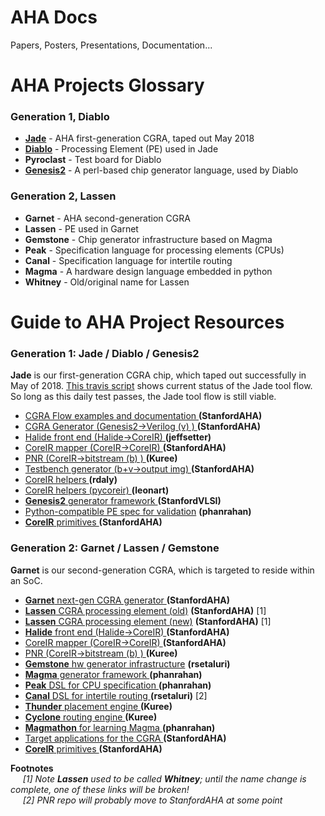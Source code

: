 # AHA Docs
Papers, Posters, Presentations, Documentation...

# AHA Projects Glossary

### Generation 1, Diablo
* [**Jade**](https://travis-ci.org/StanfordAHA/CGRAFlow)        - AHA first-generation CGRA, taped out May 2018
* [**Diablo**](https://travis-ci.org/StanfordAHA/CGRAGenerator) - Processing Element (PE) used in Jade
* **Pyroclast**                                                 - Test board for Diablo
* [**Genesis2**](https://github.com/StanfordVLSI/Genesis2)      - A perl-based chip generator language, used by Diablo

### Generation 2, Lassen
* **Garnet**   - AHA second-generation CGRA
* **Lassen**   - PE used in Garnet
* **Gemstone** - Chip generator infrastructure based on Magma
* **Peak**     - Specification language for processing elements (CPUs)
* **Canal**    - Specification language for intertile routing
* **Magma**    - A hardware design language embedded in python
* **Whitney**  - Old/original name for Lassen


# Guide to AHA Project Resources
### Generation 1: Jade / Diablo / Genesis2

**Jade** is our first-generation CGRA chip, which taped out successfully in May of 2018.
[This travis script](https://travis-ci.org/StanfordAHA/CGRAFlow) 
shows current status of the Jade tool flow. So long as this daily test passes, 
the Jade tool flow is still viable.


* [CGRA Flow examples and documentation    ](https://github.com/StanfordAHA/CGRAFlowDoc) **(StanfordAHA)**
* [CGRA Generator (Genesis2->Verilog (v) ) ](https://github.com/StanfordAHA/CGRAGenerator) **(StanfordAHA)**
* [Halide front end (Halide->CoreIR)       ](https://github.com/jeffsetter/Halide_CoreIR ) **(jeffsetter)**
* [CoreIR mapper (CoreIR->CoreIR)          ](https://github.com/StanfordAHA/CGRAMapper   ) **(StanfordAHA)**
* [PNR (CoreIR->bitstream (b) )            ](https://github.com/Kuree/cgra_pnr           ) **(Kuree)**
* [Testbench generator (b+v->output img)   ](https://github.com/StanfordAHA/TestBenchGenerator ) **(StanfordAHA)**
* [CoreIR helpers                          ](https://github.com/rdaly525/coreir        ) **(rdaly)**
* [CoreIR helpers (pycoreir)               ](https://github.com/leonardt/pycoreir      ) **(leonart)**
* [**Genesis2** generator framework        ](https://github.com/StanfordVLSI/Genesis2  ) **(StanfordVLSI)**
* [Python-compatible PE spec for validation](https://github.com/phanrahan/pe           ) **(phanrahan)**
* [**CoreIR** primitives                   ](https://github.com/StanfordAHA/Primitives ) **(StanfordAHA)**



### Generation 2: Garnet / Lassen / Gemstone

**Garnet** is our second-generation CGRA, which is targeted to reside within an SoC.




* [**Garnet** next-gen CGRA generator      ](https://github.com/StanfordAHA/garnet) **(StanfordAHA)**
* [**Lassen** CGRA processing element (old)](https://github.com/StanfordAHA/whitney) **(StanfordAHA)** [1]
* [**Lassen** CGRA processing element (new)](https://github.com/StanfordAHA/lassen) **(StanfordAHA)** [1]
* [**Halide** front end (Halide->CoreIR)   ](https://github.com/StanfordAHA/Halide-to-Hardware) **(StanfordAHA)**
* [CoreIR mapper (CoreIR->CoreIR)          ](https://github.com/StanfordAHA/CGRAMapper) **(StanfordAHA)**
* [PNR (CoreIR->bitstream (b) )            ](https://github.com/Kuree/cgra_pnr) **(Kuree)**
* [**Gemstone** hw generator infrastructure](https://github.com/rsetaluri/gemstone) **(rsetaluri)**
* [**Magma** generator framework           ](https://github.com/phanrahan/magma) **(phanrahan)**
* [**Peak** DSL for CPU specification      ](https://github.com/phanrahan/peak) **(phanrahan)**
* [**Canal** DSL for intertile routing     ](https://github.com/rsetaluri/canal) **(rsetaluri)** [2]
* [**Thunder** placement engine            ](https://github.com/Kuree/cgra_pnr) **(Kuree)**
* [**Cyclone** routing engine              ](https://github.com/Kuree/cgra_pnr) **(Kuree)**
* [**Magmathon** for learning Magma        ](https://github.com/phanrahan/magmathon) **(phanrahan)**
* [Target applications for the CGRA        ](https://github.com/StanfordAHA/Applications) **(StanfordAHA)**
* [**CoreIR** primitives                   ](https://github.com/StanfordAHA/Primitives) **(StanfordAHA)**

<b>Footnotes</b><br/>
&nbsp;&nbsp;&nbsp;&nbsp;
<i>[1] Note **Lassen** used to be called **Whitney**; until the name
change is complete, one of these links will be broken!
<br/>
&nbsp;&nbsp;&nbsp;&nbsp;
<i>[2] PNR repo will probably move to StanfordAHA at some point</i>





